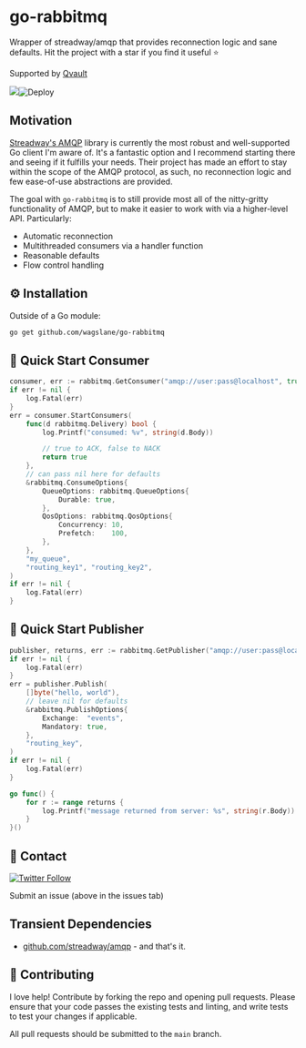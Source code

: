 # go-rabbitmq

Wrapper of streadway/amqp that provides reconnection logic and sane defaults. Hit the project with a star if you find it useful ⭐

Supported by [Qvault](https://qvault.io)

[![](https://godoc.org/github.com/wagslane/go-rabbitmq?status.svg)](https://godoc.org/github.com/wagslane/go-rabbitmq)![Deploy](https://github.com/wagslane/go-rabbitmq/workflows/Tests/badge.svg)

## Motivation

[Streadway's AMQP](https://github.com/streadway/amqp) library is currently the most robust and well-supported Go client I'm aware of. It's a fantastic option and I recommend starting there and seeing if it fulfills your needs. Their project has made an effort to stay within the scope of the AMQP protocol, as such, no reconnection logic and few ease-of-use abstractions are provided.

The goal with `go-rabbitmq` is to still provide most all of the nitty-gritty functionality of AMQP, but to make it easier to work with via a higher-level API. Particularly:

* Automatic reconnection
* Multithreaded consumers via a handler function
* Reasonable defaults
* Flow control handling

## ⚙️ Installation

Outside of a Go module:

```bash
go get github.com/wagslane/go-rabbitmq
```

## 🚀 Quick Start Consumer

```go
consumer, err := rabbitmq.GetConsumer("amqp://user:pass@localhost", true)
if err != nil {
    log.Fatal(err)
}
err = consumer.StartConsumers(
    func(d rabbitmq.Delivery) bool {
        log.Printf("consumed: %v", string(d.Body))

        // true to ACK, false to NACK
        return true
    },
    // can pass nil here for defaults
    &rabbitmq.ConsumeOptions{
        QueueOptions: rabbitmq.QueueOptions{
            Durable: true,
        },
        QosOptions: rabbitmq.QosOptions{
            Concurrency: 10,
            Prefetch:    100,
        },
    },
    "my_queue",
    "routing_key1", "routing_key2",
)
if err != nil {
    log.Fatal(err)
}
```

## 🚀 Quick Start Publisher

```go
publisher, returns, err := rabbitmq.GetPublisher("amqp://user:pass@localhost", true)
if err != nil {
    log.Fatal(err)
}
err = publisher.Publish(
    []byte("hello, world"),
    // leave nil for defaults
    &rabbitmq.PublishOptions{
        Exchange:  "events",
        Mandatory: true,
    },
    "routing_key",
)
if err != nil {
    log.Fatal(err)
}

go func() {
    for r := range returns {
        log.Printf("message returned from server: %s", string(r.Body))
    }
}()
```

## 💬 Contact

[![Twitter Follow](https://img.shields.io/twitter/follow/wagslane.svg?label=Follow%20Wagslane&style=social)](https://twitter.com/intent/follow?screen_name=wagslane)

Submit an issue (above in the issues tab)

## Transient Dependencies

* [github.com/streadway/amqp](https://github.com/streadway/amqp) - and that's it.

## 👏 Contributing

I love help! Contribute by forking the repo and opening pull requests. Please ensure that your code passes the existing tests and linting, and write tests to test your changes if applicable.

All pull requests should be submitted to the `main` branch.
